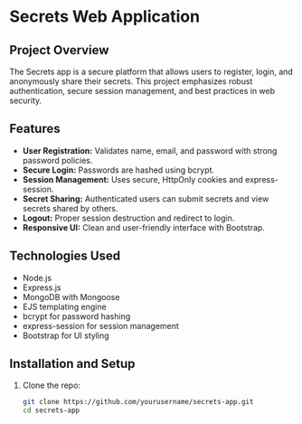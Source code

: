 # Secrets Web Application

## Project Overview
The Secrets app is a secure platform that allows users to register, login, and anonymously share their secrets. This project emphasizes robust authentication, secure session management, and best practices in web security.

## Features
- **User Registration:** Validates name, email, and password with strong password policies.
- **Secure Login:** Passwords are hashed using bcrypt.
- **Session Management:** Uses secure, HttpOnly cookies and express-session.
- **Secret Sharing:** Authenticated users can submit secrets and view secrets shared by others.
- **Logout:** Proper session destruction and redirect to login.
- **Responsive UI:** Clean and user-friendly interface with Bootstrap.

## Technologies Used
- Node.js
- Express.js
- MongoDB with Mongoose
- EJS templating engine
- bcrypt for password hashing
- express-session for session management
- Bootstrap for UI styling

## Installation and Setup

1. Clone the repo:
   ```bash
   git clone https://github.com/yourusername/secrets-app.git
   cd secrets-app
